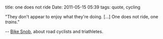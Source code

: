 title: one does not ride
Date: 2011-05-15 05:39
tags: quote, cycling
 

"They don't appear to enjoy what they're doing. […] One does not ride, one _trains_."

-- [Bike Snob](http://www.chroniclebooks.com/bikesnob/), about road cyclists and triathletes.
